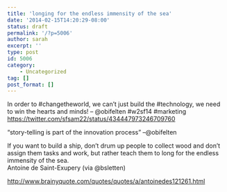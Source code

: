 ```yaml
---
title: 'longing for the endless immensity of the sea'
date: '2014-02-15T14:20:29-08:00'
status: draft
permalink: '/?p=5006'
author: sarah
excerpt: ''
type: post
id: 5006
category:
    - Uncategorized
tag: []
post_format: []
---
```

In order to #changetheworld, we can’t just build the #technology, we need to win the hearts and minds! – @obifelten #w2sf14 #marketing  
https://twitter.com/sfsam22/status/434447973246709760

“story-telling is part of the innovation process” –@obifelten

If you want to build a ship, don’t drum up people to collect wood and don’t assign them tasks and work, but rather teach them to long for the endless immensity of the sea.  
Antoine de Saint-Exupery (via @bsletten)

http://www.brainyquote.com/quotes/quotes/a/antoinedes121261.html